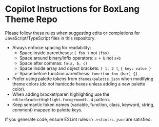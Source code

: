 # Copilot Instructions for BoxLang Theme Repo

Please follow these rules when suggesting edits or completions for JavaScript/TypeScript files in this repository:

- Always enforce spacing for readability:
  - Space inside parentheses: `( foo )` not `(foo)`
  - Space around binary/infix operators: `a + b` not `a+b`
  - Space after commas: `fn(a, b, c)`
  - Space inside array and object brackets: `[ 1, 2 ]`, `{ key: value }`
  - Space before function parenthesis: `function foo (bar) {}`
- Prefer using palette tokens from `themes/palette.json` when modifying theme colors (do not hardcode hexes unless adding a new palette color).
- When adding bracket/paren highlighting use the `editorBracketHighlight.foreground1..4` pattern.
- Keep semantic token names (variable, function, class, keyword, string, comment) mapped to palette keys.

If you generate code, ensure ESLint rules in `.eslintrc.json` are satisfied.
